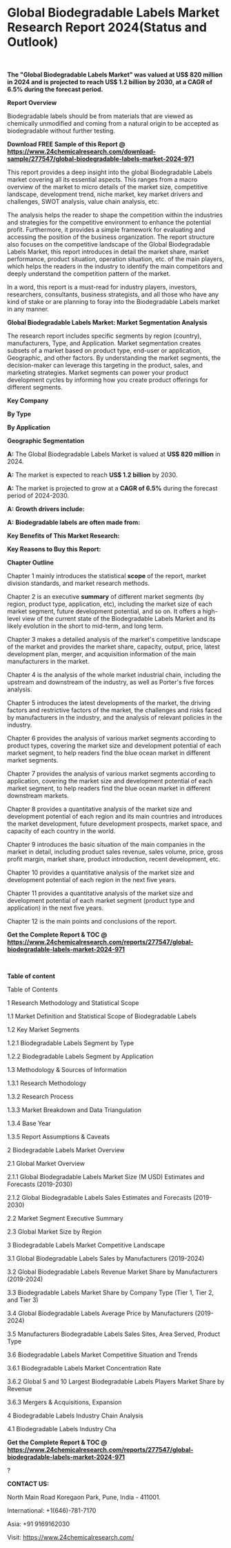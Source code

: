 <h1>Global Biodegradable Labels Market Research Report 2024(Status and Outlook)</h1><br/><p><span style="font-size:14px"><strong>The "Global Biodegradable Labels Market" was valued at US$ 820 million in 2024 and is projected to reach US$ 1.2 billion by 2030, at a <strong>CAGR</strong> of 6.5% during the forecast period.</strong></span></p>
 
 
 
 <p><span style="font-size:14px"><strong>Report Overview</strong></span></p>
 
 
 
 <p>Biodegradable labels should be from materials that are viewed as chemically unmodified and coming from a natural origin to be accepted as biodegradable without further testing.</p>
 
 
 
 <div><b>Download FREE Sample of this Report @ <a href="https://www.24chemicalresearch.com/download-sample/277547/global-biodegradable-labels-market-2024-971">https://www.24chemicalresearch.com/download-sample/277547/global-biodegradable-labels-market-2024-971</a></b></div>
 
 
 
 <p><span style="font-size:14px">This report provides a deep insight into the global Biodegradable Labels market covering all its essential aspects. This ranges from a macro overview of the market to micro details of the market size, competitive landscape, development trend, niche market, key market drivers and challenges, SWOT analysis, value chain analysis, etc.</span></p>
 
 
 
 <p><span style="font-size:14px">The analysis helps the reader to shape the competition within the industries and strategies for the competitive environment to enhance the potential profit. Furthermore, it provides a simple framework for evaluating and accessing the position of the business organization. The report structure also focuses on the competitive landscape of the Global Biodegradable Labels Market, this report introduces in detail the market share, market performance, product situation, operation situation, etc. of the main players, which helps the readers in the industry to identify the main competitors and deeply understand the competition pattern of the market.</span></p>
 
 
 
 <p><span style="font-size:14px">In a word, this report is a must-read for industry players, investors, researchers, consultants, business strategists, and all those who have any kind of stake or are planning to foray into the Biodegradable Labels market in any manner.</span></p>
 
 
 
 <p><span style="font-size:14px"><strong>Global Biodegradable Labels Market: Market Segmentation Analysis</strong></span></p>
 
 
 
 <p>The research report includes specific segments by region (country), manufacturers, Type, and Application. Market segmentation creates subsets of a market based on product type, end-user or application, Geographic, and other factors. By understanding the market segments, the decision-maker can leverage this targeting in the product, sales, and marketing strategies. Market segments can power your product development cycles by informing how you create product offerings for different segments.</p>
 
 
 
 <p><span style="font-size:14px"><strong>Key Company</strong></span></p>
 
 
 
 <p><span style="font-size:14px"><strong>By Type</strong></span></p>
 
 
 
 <p><span style="font-size:14px"><strong><strong>By Application</strong></strong></span></p>
 
 
 
 <p><span style="font-size:14px"><strong>Geographic Segmentation</strong></span></p>
 
 
 
 <p><span style="font-size:14px"><strong>A:</strong> The Global Biodegradable Labels Market is valued at <strong>US$ 820 million</strong> in 2024.</span></p>
 
 
 
 <p><span style="font-size:14px"><strong>A:</strong> The market is expected to reach <strong>US$ 1.2 billion</strong> by 2030.</span></p>
 
 
 
 <p><span style="font-size:14px"><strong>A:</strong> The market is projected to grow at a <strong><strong>CAGR</strong> of 6.5%</strong> during the forecast period of 2024-2030.</span></p>
 
 
 
 <p><span style="font-size:14px"><strong>A:</strong> <strong>Growth drivers include:</strong></span></p>
 
 
 
 <p><span style="font-size:14px"><strong>A:</strong> <strong>Biodegradable labels are often made from:</strong></span></p>
 
 
 
 <p><span style="font-size:14px"><strong>Key Benefits of This Market Research:</strong></span></p>
 
 
 
 <p><span style="font-size:14px"><strong>Key <strong>Reasons to Buy</strong> this Report:</strong></span></p>
 
 
 
 <p><span style="font-size:14px"><strong>Chapter Outline</strong></span></p>
 
 
 
 <p>Chapter 1 mainly introduces the statistical <strong>scope</strong> of the report, market division standards, and market research methods.</p>
 
 
 
 <p>Chapter 2 is an executive <strong>summary</strong> of different market segments (by region, product type, application, etc), including the market size of each market segment, future development potential, and so on. It offers a high-level view of the current state of the Biodegradable Labels Market and its likely evolution in the short to mid-term, and long term.</p>
 
 
 
 <p>Chapter 3 makes a detailed analysis of the market&#39;s competitive landscape of the market and provides the market share, capacity, output, price, latest development plan, merger, and acquisition information of the main manufacturers in the market.</p>
 
 
 
 <p>Chapter 4 is the analysis of the whole market industrial chain, including the upstream and downstream of the industry, as well as Porter&#39;s five forces analysis.</p>
 
 
 
 <p>Chapter 5 introduces the latest developments of the market, the driving factors and restrictive factors of the market, the challenges and risks faced by manufacturers in the industry, and the analysis of relevant policies in the industry.</p>
 
 
 
 <p>Chapter 6 provides the analysis of various market segments according to product types, covering the market size and development potential of each market segment, to help readers find the blue ocean market in different market segments.</p>
 
 
 
 <p>Chapter 7 provides the analysis of various market segments according to application, covering the market size and development potential of each market segment, to help readers find the blue ocean market in different downstream markets.</p>
 
 
 
 <p>Chapter 8 provides a quantitative analysis of the market size and development potential of each region and its main countries and introduces the market development, future development prospects, market space, and capacity of each country in the world.</p>
 
 
 
 <p>Chapter 9 introduces the basic situation of the main companies in the market in detail, including product sales revenue, sales volume, price, gross profit margin, market share, product introduction, recent development, etc.</p>
 
 
 
 <p>Chapter 10 provides a quantitative analysis of the market size and development potential of each region in the next five years.</p>
 
 
 
 <p>Chapter 11 provides a quantitative analysis of the market size and development potential of each market segment (product type and application) in the next five years.</p>
 
 
 
 <p>Chapter 12 is the main points and conclusions of the report.</p>
 
 
 
 <div><b>Get the Complete Report & TOC @ <a href="https://www.24chemicalresearch.com/reports/277547/global-biodegradable-labels-market-2024-971">https://www.24chemicalresearch.com/reports/277547/global-biodegradable-labels-market-2024-971</a></b></div>
 
 
 
 <p><br />
 
 <b>Table of content</b></p>
 
 
 
 <p>Table of Contents<br />
 
 1 Research Methodology and Statistical Scope<br />
 
 1.1 Market Definition and Statistical Scope of Biodegradable Labels<br />
 
 1.2 Key Market Segments<br />
 
 1.2.1 Biodegradable Labels Segment by Type<br />
 
 1.2.2 Biodegradable Labels Segment by Application<br />
 
 1.3 Methodology & Sources of Information<br />
 
 1.3.1 Research Methodology<br />
 
 1.3.2 Research Process<br />
 
 1.3.3 Market Breakdown and Data Triangulation<br />
 
 1.3.4 Base Year<br />
 
 1.3.5 Report Assumptions & Caveats<br />
 
 2 Biodegradable Labels Market Overview<br />
 
 2.1 Global Market Overview<br />
 
 2.1.1 Global Biodegradable Labels Market Size (M USD) Estimates and Forecasts (2019-2030)<br />
 
 2.1.2 Global Biodegradable Labels Sales Estimates and Forecasts (2019-2030)<br />
 
 2.2 Market Segment Executive Summary<br />
 
 2.3 Global Market Size by Region<br />
 
 3 Biodegradable Labels Market Competitive Landscape<br />
 
 3.1 Global Biodegradable Labels Sales by Manufacturers (2019-2024)<br />
 
 3.2 Global Biodegradable Labels Revenue Market Share by Manufacturers (2019-2024)<br />
 
 3.3 Biodegradable Labels Market Share by Company Type (Tier 1, Tier 2, and Tier 3)<br />
 
 3.4 Global Biodegradable Labels Average Price by Manufacturers (2019-2024)<br />
 
 3.5 Manufacturers Biodegradable Labels Sales Sites, Area Served, Product Type<br />
 
 3.6 Biodegradable Labels Market Competitive Situation and Trends<br />
 
 3.6.1 Biodegradable Labels Market Concentration Rate<br />
 
 3.6.2 Global 5 and 10 Largest Biodegradable Labels Players Market Share by Revenue<br />
 
 3.6.3 Mergers & Acquisitions, Expansion<br />
 
 4 Biodegradable Labels Industry Chain Analysis<br />
 
 4.1 Biodegradable Labels Industry Cha</p>
 
 
 
 <div><b>Get the Complete Report & TOC @ <a href="https://www.24chemicalresearch.com/reports/277547/global-biodegradable-labels-market-2024-971">https://www.24chemicalresearch.com/reports/277547/global-biodegradable-labels-market-2024-971</a></b></div>
 
 
 
 <p>? </p>
 
 
 
 <p><b>CONTACT US:</b><br />
 
 North Main Road Koregaon Park, Pune, India - 411001.<br />
 
 International: +1(646)-781-7170<br />
 
 Asia: +91 9169162030<br />
 
 Visit: <a href="https://www.24chemicalresearch.com/">https://www.24chemicalresearch.com/</a></p>
